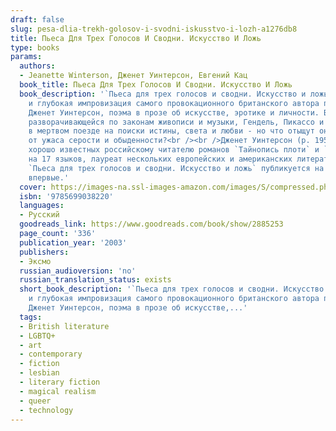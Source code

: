 ```yaml
---
draft: false
slug: pesa-dlia-trekh-golosov-i-svodni-iskusstvo-i-lozh-a1276db8
title: Пьеса Для Трех Голосов И Сводни. Искусство И Ложь
type: books
params:
  authors:
  - Jeanette Winterson, Дженет Уинтерсон, Евгений Кац
  book_title: Пьеса Для Трех Голосов И Сводни. Искусство И Ложь
  book_description: '`Пьеса для трех голосов и сводни. Искусство и ложь` - изящная
    и глубокая импровизация самого провокационного британского автора последнего деcятилетия
    Дженет Уинтерсон, поэма в прозе об искусстве, эротике и личности. В этой фантазии,
    разворачивающейся по законам живописи и музыки, Гендель, Пикассо и Сапфо отправляются
    в мертвом поезде на поиски истины, света и любви - но что отыщут они, спасаясь
    от ужаса серости и обыденности?<br /><br />Дженет Уинтерсон (р. 1959) - автор
    хорошо известных российскому читателю романов `Тайнопись плоти` и `Страсть`, переведенных
    на 17 языков, лауреат нескольких европейских и американских литературных премий.
    `Пьеса для трех голосов и сводни. Искусство и ложь` публикуется на русском языке
    впервые.'
  cover: https://images-na.ssl-images-amazon.com/images/S/compressed.photo.goodreads.com/books/1203799865i/2885253.jpg
  isbn: '9785699038220'
  languages:
  - Русский
  goodreads_link: https://www.goodreads.com/book/show/2885253
  page_count: '336'
  publication_year: '2003'
  publishers:
  - Эксмо
  russian_audioversion: 'no'
  russian_translation_status: exists
  short_book_description: '`Пьеса для трех голосов и сводни. Искусство и ложь` - изящная
    и глубокая импровизация самого провокационного британского автора последнего деcятилетия
    Дженет Уинтерсон, поэма в прозе об искусстве,...'
  tags:
  - British literature
  - LGBTQ+
  - art
  - contemporary
  - fiction
  - lesbian
  - literary fiction
  - magical realism
  - queer
  - technology
---
```

